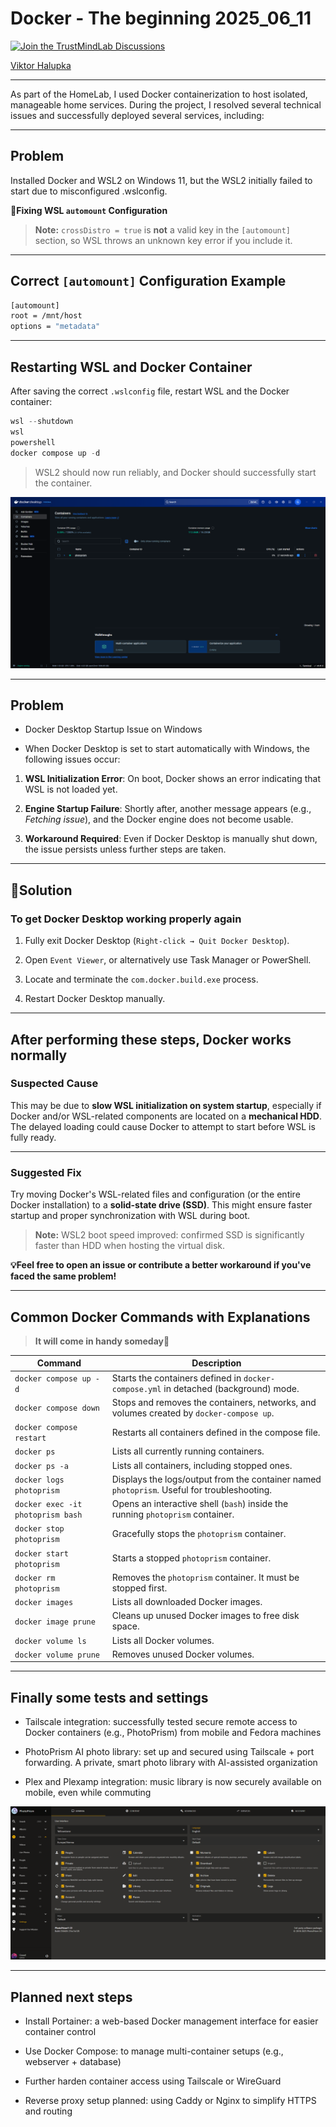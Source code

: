 # Docker - The beginning 2025_06_11

[![Join the TrustMindLab Discussions](https://img.shields.io/badge/💬_Join-TrustMindLab-blueviolet)](https://github.com/goAuD/MyHomeLab/discussions/1)
<div class="badge-base LI-profile-badge" data-locale="hu_HU" data-size="medium" data-theme="light" data-type="VERTICAL" data-vanity="viktor-halupka-weiz" data-version="v1"><a class="badge-base__link LI-simple-link" href="https://at.linkedin.com/in/viktor-halupka-weiz?trk=profile-badge">Viktor Halupka</a></div>

---

As part of the HomeLab, I used Docker containerization to host isolated, manageable home services. During the project, I resolved several technical issues and successfully deployed several services, including:

---

## Problem

Installed Docker and WSL2 on Windows 11, but the WSL2 initially failed to start due to misconfigured .wslconfig.

**🔨Fixing WSL `automount` Configuration**

> **Note:** `crossDistro = true` is **not** a valid key in the `[automount]` section, so WSL throws an unknown key error if you include it.

---

## Correct `[automount]` Configuration Example

```bash
[automount]
root = /mnt/host
options = "metadata"
```
---

## Restarting WSL and Docker Container

After saving the correct `.wslconfig` file, restart WSL and the Docker container:

```powershell
wsl --shutdown
wsl
powershell
docker compose up -d
```

> WSL2 should now run reliably, and Docker should successfully start the container.

![Dashboard](../assets/img/Docker.png)

---

## Problem

- Docker Desktop Startup Issue on Windows

- When Docker Desktop is set to start automatically with Windows, the following issues occur:

1. **WSL Initialization Error**: On boot, Docker shows an error indicating that WSL is not loaded yet.

2. **Engine Startup Failure**: Shortly after, another message appears (e.g., *Fetching issue*), and the Docker engine does not become usable.

3. **Workaround Required**: Even if Docker Desktop is manually shut down, the issue persists unless further steps are taken.

---

## 🔨Solution

### To get Docker Desktop working properly again

1. Fully exit Docker Desktop (`Right-click → Quit Docker Desktop`).

2. Open `Event Viewer`, or alternatively use Task Manager or PowerShell.

3. Locate and terminate the `com.docker.build.exe` process.

4. Restart Docker Desktop manually.

---

## After performing these steps, Docker works normally

### Suspected Cause

This may be due to **slow WSL initialization on system startup**, especially if Docker and/or WSL-related components are located on a **mechanical HDD**. The delayed loading could cause Docker to attempt to start before WSL is fully ready.

---

### Suggested Fix

Try moving Docker's WSL-related files and configuration (or the entire Docker installation) to a **solid-state drive (SSD)**. This might ensure faster startup and proper synchronization with WSL during boot.

> **Note:** WSL2 boot speed improved: confirmed SSD is significantly faster than HDD when hosting the virtual disk.

**💡Feel free to open an issue or contribute a better workaround if you've faced the same problem!**

---

## Common Docker Commands with Explanations

> **It will come in handy someday🙂**

| Command                           | Description                                                                                 |
| --------------------------------- | ------------------------------------------------------------------------------------------- |
| `docker compose up -d`            | Starts the containers defined in `docker-compose.yml` in detached (background) mode.        |
| `docker compose down`             | Stops and removes the containers, networks, and volumes created by `docker-compose up`.     |
| `docker compose restart`          | Restarts all containers defined in the compose file.                                        |
| `docker ps`                       | Lists all currently running containers.                                                     |
| `docker ps -a`                    | Lists all containers, including stopped ones.                                               |
| `docker logs photoprism`          | Displays the logs/output from the container named `photoprism`. Useful for troubleshooting. |
| `docker exec -it photoprism bash` | Opens an interactive shell (`bash`) inside the running `photoprism` container.              |
| `docker stop photoprism`          | Gracefully stops the `photoprism` container.                                                |
| `docker start photoprism`         | Starts a stopped `photoprism` container.                                                    |
| `docker rm photoprism`            | Removes the `photoprism` container. It must be stopped first.                               |
| `docker images`                   | Lists all downloaded Docker images.                                                         |
| `docker image prune`              | Cleans up unused Docker images to free disk space.                                          |
| `docker volume ls`                | Lists all Docker volumes.                                                                   |
| `docker volume prune`             | Removes unused Docker volumes.                                                              |

---

## Finally some tests and settings

- Tailscale integration: successfully tested secure remote access to Docker containers (e.g., PhotoPrism) from mobile and Fedora machines

- PhotoPrism AI photo library: set up and secured using Tailscale + port forwarding. A private, smart photo library with AI-assisted organization

- Plex and Plexamp integration: music library is now securely available on mobile, even while commuting

![Dashboard](../assets/img/PhotoPrism.png)

---

## Planned next steps

- Install Portainer: a web-based Docker management interface for easier container control

- Use Docker Compose: to manage multi-container setups (e.g., webserver + database)

- Further harden container access using Tailscale or WireGuard

- Reverse proxy setup planned: using Caddy or Nginx to simplify HTTPS and routing
